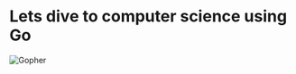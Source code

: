 # Lets dive to computer science using Go

![Gopher](https://raw.githubusercontent.com/pyaesone17/go-cs/master/Gopher.png)
